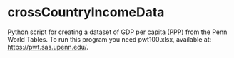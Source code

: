 # crossCountryIncomeData
Python script for creating a dataset of GDP per capita (PPP) from the Penn World Tables. To run this program you need pwt100.xlsx, available at: https://pwt.sas.upenn.edu/.
